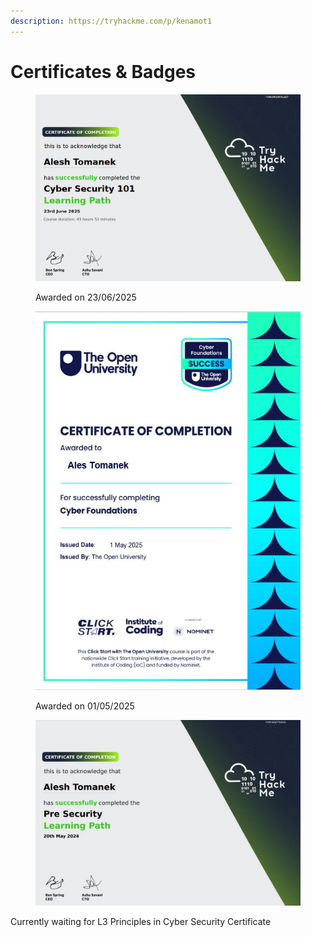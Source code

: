 ```yaml
---
description: https://tryhackme.com/p/kenamot1
---
```


# Certificates & Badges
<figure><img src="../.gitbook/assets/1.png" alt=""><figcaption><p>Awarded on 23/06/2025</p></figcaption></figure>

<figure><img src="../.gitbook/assets/cert.JPG" alt=""><figcaption><p>Awarded on 01/05/2025</p></figcaption></figure>


<figure><img src="../.gitbook/assets/Capture.JPG" alt=""><figcaption></figcaption></figure>

Currently waiting for L3 Principles in Cyber Security Certificate
